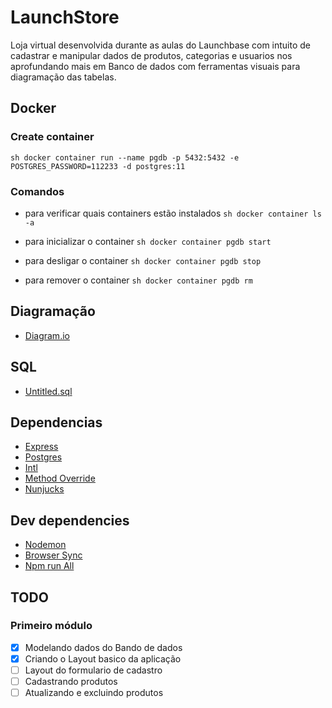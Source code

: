 # LaunchStore

Loja virtual desenvolvida durante as aulas do Launchbase com intuito de cadastrar e manipular dados de produtos, categorias e usuarios nos aprofundando mais em Banco de dados com ferramentas visuais para diagramação das tabelas.

## Docker

### Create container

```sh docker container run --name pgdb -p 5432:5432 -e POSTGRES_PASSWORD=112233 -d postgres:11 ```

### Comandos

- para verificar quais containers estão instalados
```sh docker container ls -a ```

- para inicializar o container 
```sh docker container pgdb start```

- para desligar o container
```sh docker container pgdb stop``` 

- para remover o container
```sh docker container pgdb rm ```

## Diagramação

- [Diagram.io](https://dbdiagram.io/d/5ea7103939d18f5553fe4cfe)

## SQL

- [Untitled.sql](./Untitled.sql)

## Dependencias

- [Express](https://expressjs.com)
- [Postgres](https://node-postgres.com)
- [Intl](https://pub.dev/packages/intl)
- [Method Override](https://www.npmjs.com/package/method-override)
- [Nunjucks](https://www.npmjs.com/package/nunjucks)

## Dev dependencies

- [Nodemon](https://nodemon.io)
- [Browser Sync](https://browsersync.io/)
- [Npm run All](https://www.npmjs.com/package/npm-run-all)

## TODO

### Primeiro módulo

- [x] Modelando dados do Bando de dados
- [x] Criando o Layout basico da aplicação
- [ ] Layout do formulario de cadastro
- [ ] Cadastrando produtos
- [ ] Atualizando e excluindo produtos

